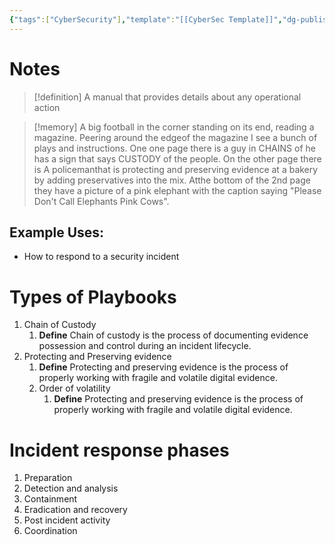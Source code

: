 ```yaml
---
{"tags":["CyberSecurity"],"template":"[[CyberSec Template]]","dg-publish":true,"permalink":"/600-coding/security/notes/cyber-sec-playbooks/","dgPassFrontmatter":true}
---
```



# Notes
> [!definition] 
> A manual that provides details about any operational action

> [!memory] 
> A big football in the corner standing on its end, reading a magazine. Peering around the edgeof the magazine I see a bunch of plays and instructions. One one page there is a guy in CHAINS of he has a sign that says CUSTODY of the people. On the other page there is A policemanthat is protecting and preserving evidence at a bakery by adding preservatives into the mix. Atthe bottom of the 2nd page they have a picture of a pink elephant with the caption saying "Please Don't Call Elephants Pink Cows". 
> 
> 

## Example Uses:
- How to respond to a security incident
# Types of Playbooks
1. Chain of Custody
	1. **Define** Chain of custody is the process of documenting evidence possession and control during an incident lifecycle.
2. Protecting and Preserving evidence
	1. **Define** Protecting and preserving evidence is the process of properly working with fragile and volatile digital evidence.
	2. Order of volatility
		1. **Define** Protecting and preserving evidence is the process of properly working with fragile and volatile digital evidence.


# Incident response phases
1. Preparation
2. Detection and analysis
3. Containment
4. Eradication and recovery
5. Post incident activity
6. Coordination

